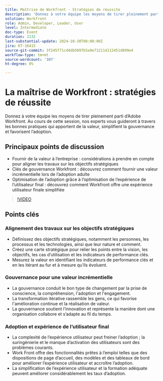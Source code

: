 ```yaml
---
title: Maîtrise de Workfront - Stratégies de réussite
description: 'Donnez à votre équipe les moyens de tirer pleinement parti d’Adobe Workfront. Au cours de cette session, nos experts vous guideront à travers les bonnes pratiques qui apportent de la valeur, simplifient la gouvernance et favorisent l’adoption. Points de discussion clés : conférer de la valeur à l’entreprise - Observations relatives à l’alignement du travail sur les objectifs stratégiques - Clés de gouvernance Workfront - Découvrez comment offrir une valeur incrémentale tout en arrivant à maturité : adoption optimale grâce à l’optimisation de l’expérience utilisateur finale - Découvrez comment Workfront offre une expérience utilisateur simplifiée'
solution: Workfront
role: Admin, Developer, Leader, User
level: Intermediate
doc-type: Event
duration: 2132
last-substantial-update: 2024-10-30T00:00:00Z
jira: KT-16415
source-git-commit: 3f245f71cd4db5097b5a9e712114112451d899e4
workflow-type: tm+mt
source-wordcount: '307'
ht-degree: 0%

---
```



# La maîtrise de Workfront : stratégies de réussite

Donnez à votre équipe les moyens de tirer pleinement parti d’Adobe Workfront. Au cours de cette session, nos experts vous guideront à travers les bonnes pratiques qui apportent de la valeur, simplifient la gouvernance et favorisent l’adoption.

## Principaux points de discussion

* Fournir de la valeur à l’entreprise : considérations à prendre en compte pour aligner les travaux sur les objectifs stratégiques
* Clés de gouvernance Workfront : découvrez comment fournir une valeur incrémentielle lors de l’adoption adulte
* Optimisation de l’adoption grâce à l’optimisation de l’expérience de l’utilisateur final : découvrez comment Workfront offre une expérience utilisateur finale simplifiée

>[!VIDEO](https://video.tv.adobe.com/v/3435746/?learn=on)

## Points clés

### Alignement des travaux sur les objectifs stratégiques

* Définissez des objectifs stratégiques, notamment les personnes, les processus et les technologies, ainsi que leur nature et comment.
* Créez une carte stratégique pour relier les points entre la vision, les objectifs, les cas d’utilisation et les indicateurs de performance clés.
* Mesurez la valeur en identifiant les indicateurs de performance clés et en les itérant au fur et à mesure qu’ils évoluent.

### Gouvernance pour une valeur incrémentielle

* La gouvernance conduit le bon type de changement par la prise de conscience, la compréhension, l&#39;adoption et l&#39;engagement.
* La transformation itérative rassemble les gens, ce qui favorise l&#39;amélioration continue et la réalisation de valeur.
* La gouvernance soutient l’innovation et représente la manière dont une organisation collabore et s’adapte au fil du temps.

### Adoption et expérience de l’utilisateur final

* La complexité de l’expérience utilisateur peut freiner l’adoption ; la suringénierie et le manque d’activation des utilisateurs sont des problèmes courants.
* Work Front offre des fonctionnalités prêtes à l’emploi telles que des dispositions de page d’accueil, des modèles et des tableaux de bord pour améliorer l’expérience utilisateur et accroître l’adoption.
* La simplification de l’expérience utilisateur et la formation adéquate peuvent améliorer considérablement les taux d’adoption.

